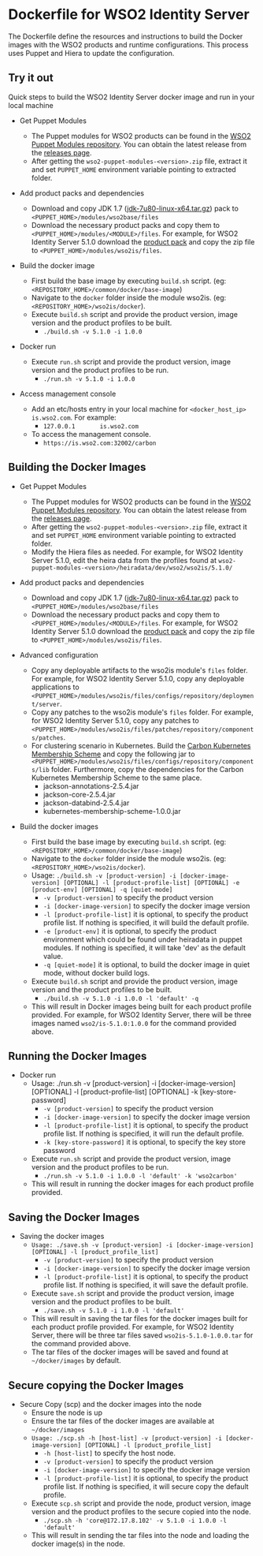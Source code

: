 # Dockerfile for WSO2 Identity Server #
The Dockerfile define the resources and instructions to build the Docker images with the WSO2 products and runtime configurations. This process uses Puppet and Hiera to update the configuration.

## Try it out
Quick steps to build the WSO2 Identity Server docker image and run in your local machine
  
* Get Puppet Modules
    - The Puppet modules for WSO2 products can be found in the [WSO2 Puppet Modules repository](https://github.com/wso2/puppet-modules). You can obtain the latest release from the [releases page](https://github.com/wso2/puppet-modules/releases). 
    - After getting the `wso2-puppet-modules-<version>.zip` file, extract it and set `PUPPET_HOME` environment variable pointing to extracted folder.

* Add product packs and dependencies
    - Download and copy JDK 1.7 ([jdk-7u80-linux-x64.tar.gz](http://www.oracle.com/technetwork/java/javase/downloads/jdk7-downloads-1880260.html)) pack to `<PUPPET_HOME>/modules/wso2base/files`
    - Download the necessary product packs and copy them to `<PUPPET_HOME>/modules/<MODULE>/files`. For example, for WSO2 Identity Server 5.1.0 download the [product pack](http://wso2.com/products/identity-server/) and copy the zip file to `<PUPPET_HOME>/modules/wso2is/files`.

* Build the docker image
    - First build the base image by executing `build.sh` script. (eg: `<REPOSITORY_HOME>/common/docker/base-image`)
    - Navigate to the `docker` folder inside the module wso2is. (eg: `<REPOSITORY_HOME>/wso2is/docker`).
    - Execute `build.sh` script and provide the product version, image version and the product profiles to be built.
        + `./build.sh -v 5.1.0 -i 1.0.0`

* Docker run
    - Execute `run.sh` script and provide the product version, image version and the product profiles to be run.
        + `./run.sh -v 5.1.0 -i 1.0.0`

* Access management console
    - Add an etc/hosts entry in your local machine for `<docker_host_ip> is.wso2.com`. For example:
        + `127.0.0.1       is.wso2.com`
    -  To access the management console.
        + `https://is.wso2.com:32002/carbon`

## Building the Docker Images

* Get Puppet Modules
    - The Puppet modules for WSO2 products can be found in the [WSO2 Puppet Modules repository](https://github.com/wso2/puppet-modules). You can obtain the latest release from the [releases page](https://github.com/wso2/puppet-modules/releases). 
    - After getting the `wso2-puppet-modules-<version>.zip` file, extract it and set `PUPPET_HOME` environment variable pointing to extracted folder. 
    - Modify the Hiera files as needed. For example, for WSO2 Identity Server 5.1.0, edit the heira data from the profiles found at `wso2-puppet-modules-<version>/heiradata/dev/wso2/wso2is/5.1.0/` 

* Add product packs and dependencies
    - Download and copy JDK 1.7 ([jdk-7u80-linux-x64.tar.gz](http://www.oracle.com/technetwork/java/javase/downloads/jdk7-downloads-1880260.html)) pack to `<PUPPET_HOME>/modules/wso2base/files`
    - Download the necessary product packs and copy them to `<PUPPET_HOME>/modules/<MODULE>/files`. For example, for WSO2 Identity Server 5.1.0 download the [product pack](http://wso2.com/products/identity-server/) and copy the zip file to `<PUPPET_HOME>/modules/wso2is/files`.

* Advanced configuration
    - Copy any deployable artifacts to the wso2is module's `files` folder. For example, for WSO2 Identity Server 5.1.0, copy any deployable applications to `<PUPPET_HOME>/modules/wso2is/files/configs/repository/deployment/server`.
    - Copy any patches to the wso2is module's `files` folder. For example, for WSO2 Identity Server 5.1.0, copy any patches to `<PUPPET_HOME>/modules/wso2is/files/patches/repository/components/patches`.
    - For clustering scenario in Kubernetes. Build the [Carbon Kubernetes Membership Scheme](https://github.com/wso2/kubernetes-artifacts/tree/master/common/kubernetes-membership-scheme) and copy the following jar to `<PUPPET_HOME>/modules/wso2is/files/configs/repository/components/lib` folder. Furthermore, copy the dependencies for the Carbon Kubernetes Membership Scheme to the same place.
        + jackson-annotations-2.5.4.jar
        + jackson-core-2.5.4.jar
        + jackson-databind-2.5.4.jar
        + kubernetes-membership-scheme-1.0.0.jar

* Build the docker images
    - First build the base image by executing `build.sh` script. (eg: `<REPOSITORY_HOME>/common/docker/base-image`)
    - Navigate to the `docker` folder inside the module wso2is. (eg: `<REPOSITORY_HOME>/wso2is/docker`).
    - Usage: `./build.sh -v [product-version] -i [docker-image-version] [OPTIONAL] -l [product-profile-list] [OPTIONAL] -e [product-env] [OPTIONAL] -q [quiet-mode]`
        + `-v [product-version]` to specify the product version
        + `-i [docker-image-version]` to specify the docker image version
        + `-l [product-profile-list]` it is optional, to specify the product profile list. If nothing is specified, it will build the default profile. 
        + `-e [product-env]` it is optional, to specify the product environment which could be found under heiradata in puppet modules. If nothing is specified, it will take 'dev' as the default value.
        + `-q [quiet-mode]` it is optional, to build the docker image in quiet mode, without docker build logs.    
    - Execute `build.sh` script and provide the product version, image version and the product profiles to be built.
        + `./build.sh -v 5.1.0 -i 1.0.0 -l 'default' -q`
    - This will result in Docker images being built for each product profile provided. For example, for WSO2 Identity Server, there will be three images named `wso2/is-5.1.0:1.0.0` for the command provided above.

## Running the Docker Images

* Docker run
    - Usage: ./run.sh -v [product-version] -i [docker-image-version] [OPTIONAL] -l [product-profile-list] [OPTIONAL] -k [key-store-password]
        + `-v [product-version]` to specify the product version
        + `-i [docker-image-version]` to specify the docker image version
        + `-l [product-profile-list]` it is optional, to specify the product profile list. If nothing is specified, it will run the default profile. 
        + `-k [key-store-password]` it is optional, to specify the key store password
    - Execute `run.sh` script and provide the product version, image version and the product profiles to be run.
        + `./run.sh -v 5.1.0 -i 1.0.0 -l 'default' -k 'wso2carbon'`
    - This will result in running the docker images for each product profile provided.
    
## Saving the Docker Images

* Saving the docker images
    - `Usage: ./save.sh -v [product-version] -i [docker-image-version] [OPTIONAL] -l [product_profile_list]`
        + `-v [product-version]` to specify the product version
        + `-i [docker-image-version]` to specify the docker image version
        + `-l [product-profile-list]` it is optional, to specify the product profile list. If nothing is specified, it will save the default profile.    
    - Execute `save.sh` script and provide the product version, image version and the product profiles to be built.
        + `./save.sh -v 5.1.0 -i 1.0.0 -l 'default'`
    - This will result in saving the tar files for the docker images built for each product profile provided. For example, for WSO2 Identity Server, there will be three tar files saved `wso2is-5.1.0-1.0.0.tar` for the command provided above. 
    - The tar files of the docker images will be saved and found at `~/docker/images` by default.

## Secure copying the Docker Images

* Secure Copy (scp) and the docker images into the node
    - Ensure the node is up
    - Ensure the tar files of the docker images are available at `~/docker/images`
    - `Usage: ./scp.sh -h [host-list] -v [product-version] -i [docker-image-version] [OPTIONAL] -l [product_profile_list]`
        + `-h [host-list]` to specify the host node.
        + `-v [product-version]` to specify the product version
        + `-i [docker-image-version]` to specify the docker image version
        + `-l [product-profile-list]` it is optional, to specify the product profile list. If nothing is specified, it will secure copy the default profile.  
    - Execute `scp.sh` script and provide the node, product version, image version and the product profiles to the secure copied into the node.
        + `./scp.sh -h 'core@172.17.8.102' -v 5.1.0 -i 1.0.0 -l 'default'`
    - This will result in sending the tar files into the node and loading the docker image(s) in the node.